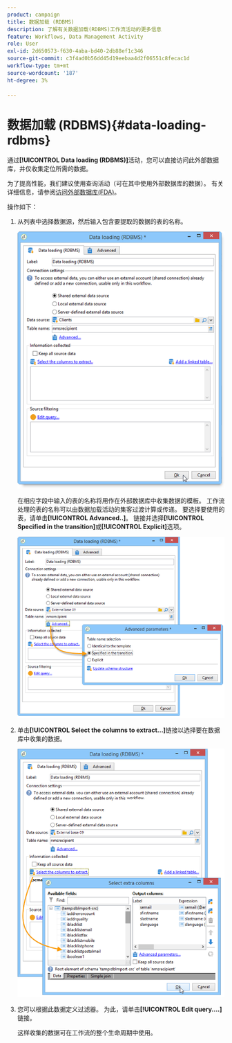 ```yaml
---
product: campaign
title: 数据加载 (RDBMS)
description: 了解有关数据加载(RDBMS)工作流活动的更多信息
feature: Workflows, Data Management Activity
role: User
exl-id: 2d650573-f630-4aba-bd40-2db88ef1c346
source-git-commit: c3f4ad0b56dd45d19eebaa4d2f06551c8fecac1d
workflow-type: tm+mt
source-wordcount: '187'
ht-degree: 3%

---
```


# 数据加载 (RDBMS){#data-loading-rdbms}



通过&#x200B;**[!UICONTROL Data loading (RDBMS)]**&#x200B;活动，您可以直接访问此外部数据库，并仅收集定位所需的数据。

为了提高性能，我们建议使用查询活动（可在其中使用外部数据库的数据）。 有关详细信息，请参阅[访问外部数据库(FDA)](accessing-an-external-database-fda.md)。

操作如下：

1. 从列表中选择数据源，然后输入包含要提取的数据的表的名称。

   ![](assets/s_advuser_wf_sgbd_sample_1.png)

   在相应字段中输入的表的名称将用作在外部数据库中收集数据的模板。 工作流处理的表的名称可以由数据加载活动的集客过渡计算或传递。 要选择要使用的表，请单击&#x200B;**[!UICONTROL Advanced..]**。 链接并选择&#x200B;**[!UICONTROL Specified in the transition]**&#x200B;或&#x200B;**[!UICONTROL Explicit]**&#x200B;选项。

   ![](assets/s_advuser_wf_sgbd_sample_5.png)

1. 单击&#x200B;**[!UICONTROL Select the columns to extract...]**&#x200B;链接以选择要在数据库中收集的数据。

   ![](assets/s_advuser_wf_sgbd_sample_2.png)

1. 您可以根据此数据定义过滤器。 为此，请单击&#x200B;**[!UICONTROL Edit query....]**&#x200B;链接。

   这样收集的数据可在工作流的整个生命周期中使用。
